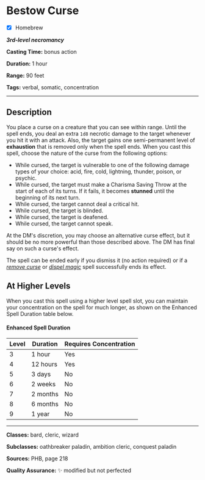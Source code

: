 # Bestow Curse

- [x] Homebrew

***3rd-level necromancy***

**Casting Time:** bonus action

**Duration:** 1 hour

**Range:** 90 feet

**Tags:** verbal, somatic, concentration

---

## Description
You place a curse on a creature that you can see within range.
Until the spell ends, you deal an extra `1d8` necrotic damage to the target whenever you hit it with an attack.
Also, the target gains one semi-permanent level of **exhaustion** that is removed only when the spell ends.
When you cast this spell, choose the nature of the curse from the following options:
- While cursed, the target is vulnerable to one of the following damage types of your choice: acid, fire, cold, lightning, thunder, poison, or psychic.
- While cursed, the target must make a Charisma Saving Throw at the start of each of its turns.
	If it fails, it becomes **stunned** until the beginning of its next turn.
- While cursed, the target cannot deal a critical hit.
- While cursed, the target is blinded.
- While cursed, the target is deafened.
- While cursed, the target cannot speak.

At the DM's discretion, you may choose an alternative curse effect, but it should be no more powerful than those described above.
The DM has final say on such a curse's effect.

The spell can be ended early if you dismiss it (no action required) or if a [*remove curse*](../level-3/remove-curse.md) or [*dispel magic*](../level-3/dispel-magic.md) spell successfully ends its effect.

## At Higher Levels
When you cast this spell using a higher level spell slot, you can maintain your concentration on the spell for much longer, as shown on the Enhanced Spell Duration table below.

#### Enhanced Spell Duration
| Level | Duration   | Requires Concentration |
|-------|------------|------------------------|
| 3     | 1 hour     | Yes                    |
| 4     | 12 hours   | Yes                    |
| 5     | 3 days     | No                     |
| 6     | 2 weeks    | No                     |
| 7     | 2 months   | No                     |
| 8     | 6 months   | No                     |
| 9     | 1 year     | No                     |

---

**Classes:** bard, cleric, wizard

**Subclasses:** oathbreaker paladin, ambition cleric, conquest paladin

**Sources:** PHB, page 218

**Quality Assurance:** :sparkles: modified but not perfected
